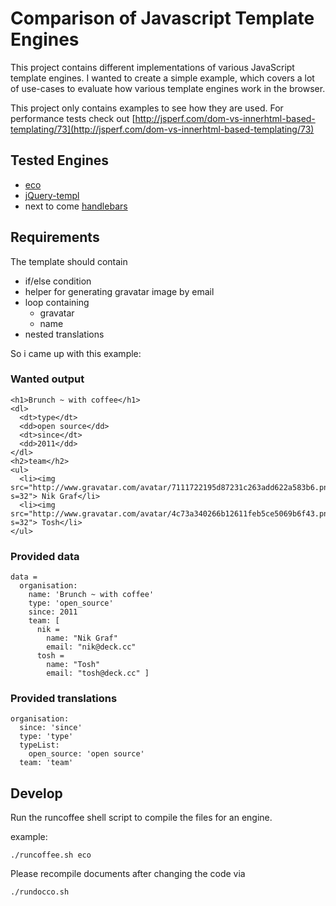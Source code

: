 # Comparison of Javascript Template Engines

This project contains different implementations of various JavaScript template engines.
I wanted to create a simple example, which covers a lot of use-cases to evaluate how various
template engines work in the browser.

This project only contains examples to see how they are used. For performance tests check out [http://jsperf.com/dom-vs-innerhtml-based-templating/73](http://jsperf.com/dom-vs-innerhtml-based-templating/73)

## Tested Engines

* [eco](https://github.com/sstephenson/eco)
* [jQuery-templ](http://api.jquery.com/category/plugins/templates/)
* next to come [handlebars](https://github.com/wycats/handlebars.js)

## Requirements

The template should contain

* if/else condition
* helper for generating gravatar image by email
* loop containing
  * gravatar
  * name
* nested translations

So i came up with this example:

### Wanted output

    <h1>Brunch ~ with coffee</h1>
    <dl>
      <dt>type</dt>
      <dd>open source</dd>
      <dt>since</dt>
      <dd>2011</dd>
    </dl>
    <h2>team</h2>
    <ul>
      <li><img src="http://www.gravatar.com/avatar/7111722195d87231c263add622a583b6.png?s=32"> Nik Graf</li>
      <li><img src="http://www.gravatar.com/avatar/4c73a340266b12611feb5ce5069b6f43.png?s=32"> Tosh</li>
    </ul>

### Provided data

    data =
      organisation:
        name: 'Brunch ~ with coffee'
        type: 'open_source'
        since: 2011
        team: [
          nik =
            name: "Nik Graf"
            email: "nik@deck.cc"
          tosh =
            name: "Tosh"
            email: "tosh@deck.cc" ]

### Provided translations

    organisation:
      since: 'since'
      type: 'type'
      typeList:
        open_source: 'open source'
      team: 'team'

## Develop

Run the runcoffee shell script to compile the files for an engine.

example:

    ./runcoffee.sh eco

Please recompile documents after changing the code via

    ./rundocco.sh
